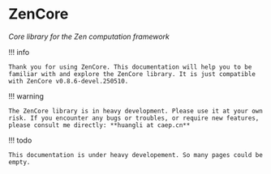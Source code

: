 # ZenCore
  
*Core library for the Zen computation framework*

!!! info

    Thank you for using ZenCore. This documentation will help you to be familiar with and explore the ZenCore library. It is just compatible with ZenCore v0.8.6-devel.250510.

!!! warning

    The ZenCore library is in heavy development. Please use it at your own risk. If you encounter any bugs or troubles, or require new features, please consult me directly: **huangli at caep.cn**

!!! todo

    This documentation is under heavy developement. So many pages could be empty.
